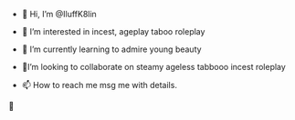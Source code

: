 - 👋 Hi, I’m @IluffK8lin
- 👀 I’m interested in incest, ageplay taboo roleplay 
- 🌱 I’m currently learning to admire young beauty 
- 💞️I’m looking to collaborate on steamy ageless tabbooo incest roleplay 

- 📫 How to reach me msg me with details.

<!---
IluffK8lin/IluffK8lin is a ✨ special ✨ repository because its `README.md` (this file) appears on your GitHub profile.
You can click the Preview link to take a look at your changes.
--->💞️ 
